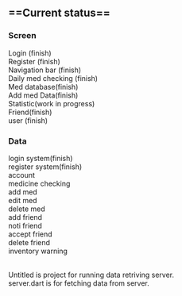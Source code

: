 ## ==Current status==<br/>
### Screen<br/>
Login (finish)<br/>
Register (finish)<br/>
Navigation bar (finish)<br/>
Daily med checking (finish)<br/>
Med database(finish)<br/>
Add med Data(finish)<br/>
Statistic(work in progress)<br/>
Friend(finish)<br/>
user (finish)<br/>


### Data<br/>
login system(finish)<br/>
register system(finish)<br/>
account<br/>
medicine checking<br/>
add med<br/>
edit med<br/>
delete med<br/>
add friend<br/>
noti friend<br/>
accept friend<br/>
delete friend<br/>
inventory warning<br/>

<br>Untitled is project for running data retriving server.
<br> server.dart is for fetching data from server.

